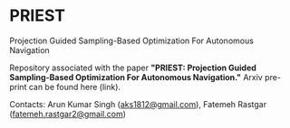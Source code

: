 # PRIEST
Projection Guided Sampling-Based Optimization For Autonomous Navigation 

Repository associated with the paper **"PRIEST: Projection Guided Sampling-Based Optimization For Autonomous Navigation."** Arxiv pre-print can be found here (link).

Contacts: Arun Kumar Singh (aks1812@gmail.com), Fatemeh Rastgar (fatemeh.rastgar2@gmail.com)
